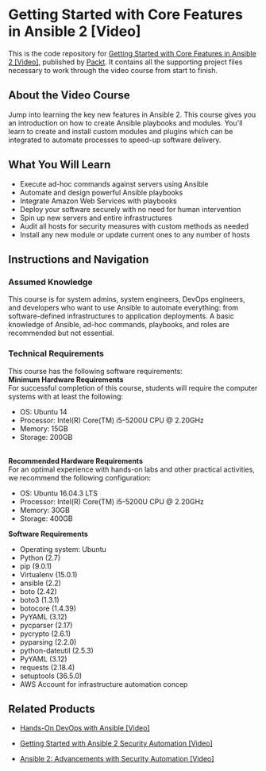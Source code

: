 # Getting Started with Core Features in Ansible 2 [Video]
This is the code repository for [Getting Started with Core Features in Ansible 2 [Video]](https://www.packtpub.com/networking-and-servers/getting-started-core-features-ansible-2-video?utm_source=github&utm_medium=repository&utm_campaign=9781786468789), published by [Packt](https://www.packtpub.com/?utm_source=github). It contains all the supporting project files necessary to work through the video course from start to finish.
## About the Video Course
Jump into learning the key new features in Ansible 2. This course gives you an introduction on how to create Ansible playbooks and modules. You'll learn to create and install custom modules and plugins which can be integrated to automate processes to speed-up software delivery.

<H2>What You Will Learn</H2>
<DIV class=book-info-will-learn-text>
<UL>
<LI>Execute ad-hoc commands against servers using Ansible 
<LI>Automate and design powerful Ansible playbooks 
<LI>Integrate Amazon Web Services with playbooks 
<LI>Deploy your software securely with no need for human intervention 
<LI>Spin up new servers and entire infrastructures 
<LI>Audit all hosts for security measures with custom methods as needed 
<LI>Install any new module or update current ones to any number of hosts </LI></UL></DIV>

## Instructions and Navigation
### Assumed Knowledge
This course is for system admins, system engineers, DevOps engineers, and developers who want to use Ansible to automate everything: from software-defined infrastructures to application deployments. A basic knowledge of Ansible, ad-hoc commands, playbooks, and roles are recommended but not essential.
### Technical Requirements
This course has the following software requirements:<br/>
<b>Minimum Hardware Requirements</b><br>
For successful completion of this course, students will require the computer systems with at least the following:
<ul><li>OS: Ubuntu 14</li><li>Processor: Intel(R) Core(TM) i5-5200U CPU @ 2.20GHz</li><li>Memory: 15GB</li><li>Storage: 200GB</li></ul><br>
<b>Recommended Hardware Requirements</b><br>
For an optimal experience with hands-on labs and other practical activities, we recommend the following configuration:
<ul><li>OS: Ubuntu 16.04.3 LTS</li><li>Processor: Intel(R) Core(TM) i5-5200U CPU @ 2.20GHz</li><li>Memory: 30GB</li><li>Storage: 400GB</li></ul>
<b>Software Requirements</b>
<ul><li>Operating system: Ubuntu</li><li>Python (2.7)</li><li>pip (9.0.1)</li><li>Virtualenv (15.0.1)</li><li>ansible (2.2)</li><li>boto (2.42)</li><li>boto3 (1.3.1)</li><li>botocore (1.4.39)</li><li>PyYAML (3.12)</li><li>pycparser (2.17)</li><li>pycrypto (2.6.1)</li><li>pyparsing (2.2.0)</li><li>python-dateutil (2.5.3)</li><li>PyYAML (3.12)</li><li>requests (2.18.4)</li><li>setuptools (36.5.0)</li><li>AWS Account for infrastructure automation concep</li></ul>

## Related Products
* [Hands-On DevOps with Ansible [Video]](https://www.packtpub.com/virtualization-and-cloud/hands-devops-ansible-video?utm_source=github&utm_medium=repository&utm_campaign=9781789344622)

* [Getting Started with Ansible 2 Security Automation [Video]](https://www.packtpub.com/virtualization-and-cloud/getting-started-ansible-2-security-automation-video?utm_source=github&utm_medium=repository&utm_campaign=9781788390378)

* [Ansible 2: Advancements with Security Automation [Video]](https://www.packtpub.com/networking-and-servers/ansible-2-advancements-security-automation-video?utm_source=github&utm_medium=repository&utm_campaign=9781788478847)

